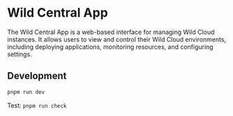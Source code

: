# Wild Central App

The Wild Central App is a web-based interface for managing Wild Cloud instances. It allows users to view and control their Wild Cloud environments, including deploying applications, monitoring resources, and configuring settings.

## Development

```bash
pnpm run dev
```

Test: `pnpm run check`
